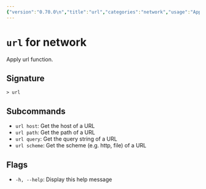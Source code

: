 ```yaml
---
{"version":"0.70.0\n","title":"url","categories":"network","usage":"Apply url function.\n"}
---
```

<!-- THIS FILE IS GENERATED BY update_book_commands.cjs USING NUSHELL'S HELP COMMANDS.
REFRAIN FROM EDITING IT MANUALLY.-->
# <code>url</code> for network

<div class='command-title'>Apply url function.</div>

## Signature

```> url```

## Subcommands

 * ```url host```: Get the host of a URL
 * ```url path```: Get the path of a URL
 * ```url query```: Get the query string of a URL
 * ```url scheme```: Get the scheme (e.g. http, file) of a URL
## Flags

 * ```-h, --help```: Display this help message
